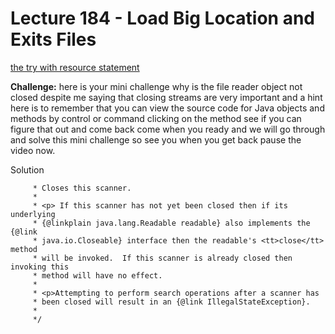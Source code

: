 # Lecture 184 - Load Big Location and Exits Files

[the try with resource statement](https://docs.oracle.com/javase/7/docs/technotes/guides/language/try-with-resources.html)<br/>

**Challenge:**
here is your mini challenge why is the file reader object not closed despite me saying that closing streams are very
important and a hint here is to remember that you can view the source code for Java objects and methods by control 
or command clicking on the method see if you can figure that out and come back come when you ready and we will go 
through and solve this mini challenge so see you when you get back pause the video now.

Solution
``` /**
     * Closes this scanner.
     *
     * <p> If this scanner has not yet been closed then if its underlying
     * {@linkplain java.lang.Readable readable} also implements the {@link
     * java.io.Closeable} interface then the readable's <tt>close</tt> method
     * will be invoked.  If this scanner is already closed then invoking this
     * method will have no effect.
     *
     * <p>Attempting to perform search operations after a scanner has
     * been closed will result in an {@link IllegalStateException}.
     *
     */
 ```